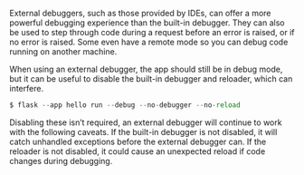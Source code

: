 External debuggers, such as those provided by IDEs, can offer a more
powerful debugging experience than the built-in debugger. They can also
be used to step through code during a request before an error is raised,
or if no error is raised. Some even have a remote mode so you can debug
code running on another machine.


When using an external debugger, the app should still be in debug mode,
but it can be useful to disable the built-in debugger and reloader,
which can interfere.



```python
$ flask --app hello run --debug --no-debugger --no-reload

```


Disabling these isn’t required, an external debugger will continue to
work with the following caveats. If the built-in debugger is not
disabled, it will catch unhandled exceptions before the external
debugger can. If the reloader is not disabled, it could cause an
unexpected reload if code changes during debugging.






